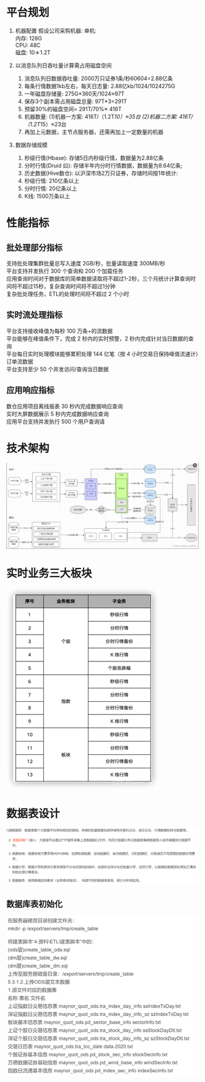 # 平台规划

1. 机器配置
   假设公司采购机器: 
   单机:  
   内存: 128G  
   CPU: 48C  
   磁盘: 10＊1.2T  

2. 以消息队列日吞吐量计算需占用磁盘空间
    1. 消息队列日数据吞吐量: 2000万只证券1条/秒60604=2.88亿条
    2. 每条行情数据1kb左右，每天日志量: 2.88亿kb/1024/1024275G
    3. 一年磁盘存储量: 275G*360天/1024≈97T
    4. 保存3个副本需占用磁盘总量: 97T*3=291T
    5. 预留30%的磁盘空间= 291T/70%≈ 416T
    6. 机器数量:
       (1)机器一方案: 416T/（1.2T*10）≈35台
       (2)机器二方案: 416T/（1.2T*15）≈23台
    7. 再加上元数据，主节点服务器，还需再加上一定数量的机器

3. 数据存储规模
   1. 秒级行情(Hbase): 存储5日内秒级行情，数据量为2.88亿条
   1. 分时行情(Druid 曰): 存储半年内分时行情数据，数据量为8.64亿条;
   1. 历史数据(Hive数仓): 以沪深市场2万只证券，存储时间按1年统计:
   1. 秒级行情: 210亿条以上
   1. 分时行情: 20亿条以上
   1. K线: 1500万条以上
# 性能指标

## 批处理部分指标

支持批处理集群批量总写入速度 2GB/秒，批量读取速度 300MB/秒  
平台支持并发执行 300 个查询和 200 个加载任务  
应用查询时间对于数据库的简单数据读取将不超过1-2秒，三个月统计计算查询时间将不超过15秒，复杂查询时间将不超过1分钟  
复杂批处理任务，ETL的处理时间将不超过 2 个小时  

## 实时流处理指标

平台支持接收峰值为每秒 100 万条+的流数据  
平台能够在峰值条件下，完成 2 秒内的实时预警，2 秒内完成针对当日数据的查询  
平台每日实时处理模块能够累积处理 144 亿笔（按 4 小时交易日保持峰值流速计）订单流数据  
平台支持至少 50 个并发访问/查询当日数据  

## 应用响应指标

数仓应用项目离线报表 30 秒内完成数据响应查询  
实时大屏数据展示 5 秒内完成数据响应查询   
应用平台支持并发执行 500 个用户查询请   

# 技术架构
![证券技术架构.png](证券技术架构.png)

# 实时业务三大板块
![实时计算三大板块.png](实时计算三大板块.png)

# 数据表设计
![数据源.png](数据源.png)

## 数据库表初始化
![img.png](初始化.png)